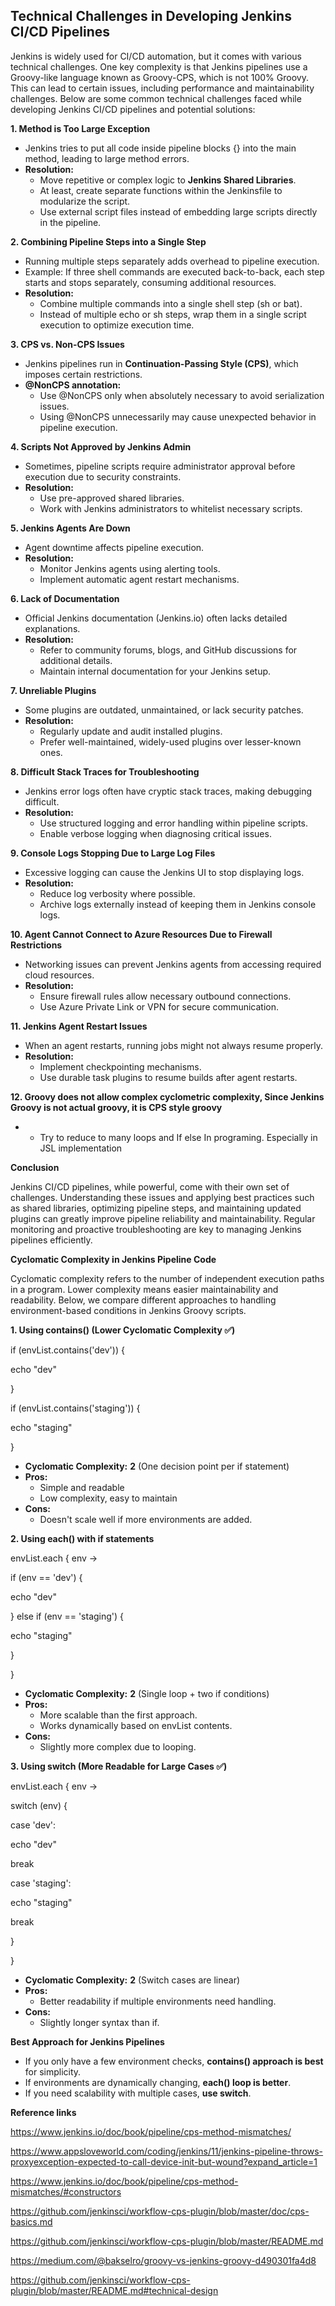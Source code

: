 ## Technical Challenges in Developing Jenkins CI/CD Pipelines

Jenkins is widely used for CI/CD automation, but it comes with various technical challenges. One key complexity is that Jenkins pipelines use a Groovy-like language known as Groovy-CPS, which is not 100% Groovy. This can lead to certain issues, including performance and maintainability challenges. Below are some common technical challenges faced while developing Jenkins CI/CD pipelines and potential solutions:

**1\. Method is Too Large Exception**

- Jenkins tries to put all code inside pipeline blocks {} into the main method, leading to large method errors.
- **Resolution:**
  - Move repetitive or complex logic to **Jenkins Shared Libraries**.
  - At least, create separate functions within the Jenkinsfile to modularize the script.
  - Use external script files instead of embedding large scripts directly in the pipeline.

**2\. Combining Pipeline Steps into a Single Step**

- Running multiple steps separately adds overhead to pipeline execution.
- Example: If three shell commands are executed back-to-back, each step starts and stops separately, consuming additional resources.
- **Resolution:**
  - Combine multiple commands into a single shell step (sh or bat).
  - Instead of multiple echo or sh steps, wrap them in a single script execution to optimize execution time.

**3\. CPS vs. Non-CPS Issues**

- Jenkins pipelines run in **Continuation-Passing Style (CPS)**, which imposes certain restrictions.
- **@NonCPS annotation:**
  - Use @NonCPS only when absolutely necessary to avoid serialization issues.
  - Using @NonCPS unnecessarily may cause unexpected behavior in pipeline execution.

**4\. Scripts Not Approved by Jenkins Admin**

- Sometimes, pipeline scripts require administrator approval before execution due to security constraints.
- **Resolution:**
  - Use pre-approved shared libraries.
  - Work with Jenkins administrators to whitelist necessary scripts.

**5\. Jenkins Agents Are Down**

- Agent downtime affects pipeline execution.
- **Resolution:**
  - Monitor Jenkins agents using alerting tools.
  - Implement automatic agent restart mechanisms.

**6\. Lack of Documentation**

- Official Jenkins documentation (Jenkins.io) often lacks detailed explanations.
- **Resolution:**
  - Refer to community forums, blogs, and GitHub discussions for additional details.
  - Maintain internal documentation for your Jenkins setup.

**7\. Unreliable Plugins**

- Some plugins are outdated, unmaintained, or lack security patches.
- **Resolution:**
  - Regularly update and audit installed plugins.
  - Prefer well-maintained, widely-used plugins over lesser-known ones.

**8\. Difficult Stack Traces for Troubleshooting**

- Jenkins error logs often have cryptic stack traces, making debugging difficult.
- **Resolution:**
  - Use structured logging and error handling within pipeline scripts.
  - Enable verbose logging when diagnosing critical issues.

**9\. Console Logs Stopping Due to Large Log Files**

- Excessive logging can cause the Jenkins UI to stop displaying logs.
- **Resolution:**
  - Reduce log verbosity where possible.
  - Archive logs externally instead of keeping them in Jenkins console logs.

**10\. Agent Cannot Connect to Azure Resources Due to Firewall Restrictions**

- Networking issues can prevent Jenkins agents from accessing required cloud resources.
- **Resolution:**
  - Ensure firewall rules allow necessary outbound connections.
  - Use Azure Private Link or VPN for secure communication.

**11\. Jenkins Agent Restart Issues**

- When an agent restarts, running jobs might not always resume properly.
- **Resolution:**
  - Implement checkpointing mechanisms.
  - Use durable task plugins to resume builds after agent restarts.

**12\. Groovy does not allow complex cyclometric complexity, Since Jenkins Groovy is not actual groovy, it is CPS style groovy**

- - Try to reduce to many loops and If else In programing. Especially in JSL implementation

**Conclusion**

Jenkins CI/CD pipelines, while powerful, come with their own set of challenges. Understanding these issues and applying best practices such as shared libraries, optimizing pipeline steps, and maintaining updated plugins can greatly improve pipeline reliability and maintainability. Regular monitoring and proactive troubleshooting are key to managing Jenkins pipelines efficiently.


**Cyclomatic Complexity in Jenkins Pipeline Code**

Cyclomatic complexity refers to the number of independent execution paths in a program. Lower complexity means easier maintainability and readability. Below, we compare different approaches to handling environment-based conditions in Jenkins Groovy scripts.

**1\. Using contains() (Lower Cyclomatic Complexity ✅)**

if (envList.contains('dev')) {

echo "dev"

}

if (envList.contains('staging')) {

echo "staging"

}

- **Cyclomatic Complexity:** **2** (One decision point per if statement)
- **Pros:**
  - Simple and readable
  - Low complexity, easy to maintain
- **Cons:**
  - Doesn't scale well if more environments are added.

**2\. Using each() with if statements**

envList.each { env ->

if (env == 'dev') {

echo "dev"

} else if (env == 'staging') {

echo "staging"

}

}

- **Cyclomatic Complexity:** **2** (Single loop + two if conditions)
- **Pros:**
  - More scalable than the first approach.
  - Works dynamically based on envList contents.
- **Cons:**
  - Slightly more complex due to looping.

**3\. Using switch (More Readable for Large Cases ✅)**

envList.each { env ->

switch (env) {

case 'dev':

echo "dev"

break

case 'staging':

echo "staging"

break

}

}

- **Cyclomatic Complexity:** **2** (Switch cases are linear)
- **Pros:**
  - Better readability if multiple environments need handling.
- **Cons:**
  - Slightly longer syntax than if.

**Best Approach for Jenkins Pipelines**

- If you only have a few environment checks, **contains() approach is best** for simplicity.
- If environments are dynamically changing, **each() loop is better**.
- If you need scalability with multiple cases, **use switch**.

**Reference links**

<https://www.jenkins.io/doc/book/pipeline/cps-method-mismatches/>

<https://www.appsloveworld.com/coding/jenkins/11/jenkins-pipeline-throws-proxyexception-expected-to-call-device-init-but-wound?expand_article=1>

<https://www.jenkins.io/doc/book/pipeline/cps-method-mismatches/#constructors>

<https://github.com/jenkinsci/workflow-cps-plugin/blob/master/doc/cps-basics.md>

<https://github.com/jenkinsci/workflow-cps-plugin/blob/master/README.md>

<https://medium.com/@bakselro/groovy-vs-jenkins-groovy-d490301fa4d8>

<https://github.com/jenkinsci/workflow-cps-plugin/blob/master/README.md#technical-design>
